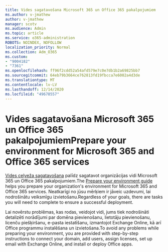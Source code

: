 ```yaml
---
title: Vides sagatavošana Microsoft 365 un Office 365 pakalpojumiem
ms.author: v-jmathew
author: v-jmathew
manager: scotv
ms.audience: Admin
ms.topic: article
ms.service: o365-administration
ROBOTS: NOINDEX, NOFOLLOW
localization_priority: Normal
ms.collection: Adm_O365
ms.custom:
- "9004182"
- "7361"
ms.openlocfilehash: ff96f2cdd52a54afd579e7c0e7db1b2a69825bb7
ms.sourcegitcommit: 64eb79b3664ce762813fd19fbcca7e6002a4d3de
ms.translationtype: MT
ms.contentlocale: lv-LV
ms.lasthandoff: 12/14/2020
ms.locfileid: "49678557"
---
```

# <a name="prepare-your-environment-for-microsoft-365-and-office-365-services"></a><span data-ttu-id="a1a02-102">Vides sagatavošana Microsoft 365 un Office 365 pakalpojumiem</span><span class="sxs-lookup"><span data-stu-id="a1a02-102">Prepare your environment for Microsoft 365 and Office 365 services</span></span>

<span data-ttu-id="a1a02-103">[Vides ceļveža sagatavošana](https://go.microsoft.com/fwlink/?linkid=2005213) palīdz sagatavot organizācijas vidi Microsoft 365 un Office 365 pakalpojumiem.</span><span class="sxs-lookup"><span data-stu-id="a1a02-103">The [Prepare your environment guide](https://go.microsoft.com/fwlink/?linkid=2005213) helps you prepare your organization's environment for Microsoft 365 and Office 365 services.</span></span> <span data-ttu-id="a1a02-104">Neatkarīgi no jūsu mērķiem ir jāveic uzdevumi, lai nodrošinātu veiksmīgu izvietošanu.</span><span class="sxs-lookup"><span data-stu-id="a1a02-104">Regardless of your goals, there are tasks you will need to complete to ensure a successful deployment.</span></span>

<span data-ttu-id="a1a02-105">Lai novērstu problēmas, kas rodas, veidojot vidi, jums tiek nodrošināti detalizēti norādījumi par domēna pievienošanu, lietotāju pievienošanu, licenču piešķiršanu, e-pasta iestatīšanu, izmantojot Exchange Online, kā arī Office programmu instalēšana un izvietošana.</span><span class="sxs-lookup"><span data-stu-id="a1a02-105">To avoid any problems while preparing your environment, you are provided with step-by-step instructions to connect your domain, add users, assign licenses, set up email with Exchange Online, and install or deploy Office apps.</span></span>
